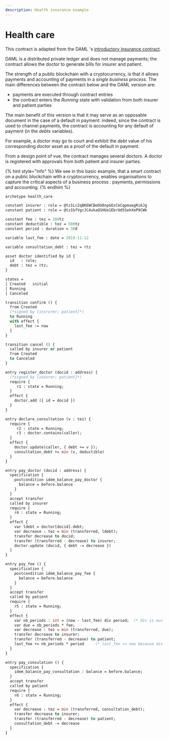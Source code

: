 ```yaml
---
description: Health insurance example
---
```


# Health care

This contract is adapted from the DAML 's  [introductory insurance contract](https://docs.daml.com/getting-started/introduction.html).

DAML is a distributed private ledger and does not manage payments; the contract allows the doctor to generate bills for insurer and patient. 

The strength of a public blockchain with a cryptocurrency, is that it allows payments and accounting of payments in a _single business process_. The main differences between the contract below and the DAML version are:

* payments are executed through contract entries
* the contract enters the _Running_ state with validation from both insurer and patient parties

The main benefit of this version is that it may serve as an opposable document in the case of a default in payment: indeed, since the contract is used to channel payments, the contract is accounting for any default of payment \(in the _debts_ variables\).

For example, a doctor may go to court and exhibit the _debt_ value of his corresponding _doctor_ asset as a proof of the default in payment.

From a design point of vue, the contract manages several doctors. A doctor is registered with approvals from both patient and insurer parties.

{% hint style="info" %}
We see in this basic example, that a smart contract on a public blockchain with a cryptocurrency, enables organisations to capture the critical aspects of a business process : payments, permissions and accounting.
{% endhint %}

```ocaml
archetype health_care

constant insurer : role = @tz1Lc2qBKEWCBeDU8npG6zCeCqpmaegRi6Jg
constant patient : role = @tz1bfVgcJC4ukaQSHUe1EbrUd5SekXeP9CWk

constant fee : tez = 100tz
constant deductible : tez = 500tz
constant period : duration = 30d

variable last_fee : date = 2019-11-12

variable consultation_debt : tez = 0tz

asset doctor identified by id {
  id   : role;
  debt : tez = 0tz;
}

states =
| Created   initial
| Running
| Canceled

transition confirm () {
  from Created
  (*signed by [insrurer; patient]*)
  to Running
  with effect {
    last_fee := now
  }
}

transition cancel () {
  called by insurer or patient
  from Created
  to Canceled
}

entry register_doctor (docid : address) {
  (*signed by [insurer; patient]*)
  require {
     r1 : state = Running;
  }
  effect {
    doctor.add ({ id = docid })
  }
}

entry declare_consultation (v : tez) {
  require {
     r2 : state = Running;
     r3 : doctor.contains(caller);
  }
  effect {
    doctor.update(caller, { debt += v });
    consultation_debt += min (v, deductible)
  }
}

entry pay_doctor (docid : address) {
  specification {
    postcondition idem_balance_pay_doctor {
      balance = before.balance
    }
  }
  accept transfer
  called by insurer
  require {
    r4 : state = Running;
  }
  effect {
    var ldebt = doctor[docid].debt;
    var decrease : tez = min (transferred, ldebt);
    transfer decrease to docid;
    transfer (transferred - decrease) to insurer;
    doctor.update (docid, { debt -= decrease })
  }
}

entry pay_fee () {
  specification {
    postcondition idem_balance_pay_fee {
      balance = before.balance
    }
  }
  accept transfer
  called by patient
  require {
    r5 : state = Running;
  }
  effect {
    var nb_periods : int = (now - last_fee) div period;  (* div is euclidean *)
    var due = nb_periods * fee;
    var decrease : tez = min (transferred, due);
    transfer decrease to insurer;
    transfer (transferred - decrease) to patient;
    last_fee += nb_periods * period     (* last_fee <> now because div is euclidean *)
  }
}

entry pay_consulation () {
  specification {
    idem_balance_pay_consultation : balance = before.balance;
  }
  accept transfer
  called by patient
  require {
    r6 : state = Running;
  }
  effect {
    var decrease : tez = min (transferred, consultation_debt);
    transfer decrease to insurer;
    transfer (transferred - decrease) to patient;
    consultation_debt -= decrease
  }
}

```

